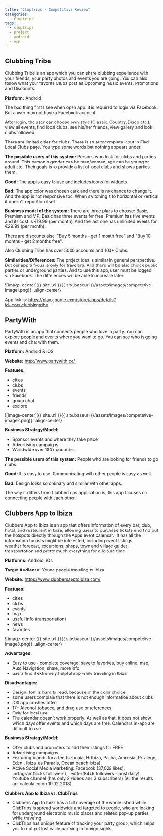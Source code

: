 ```yaml
---
title: "Cluptrips - Competitive Review"
categories:
  - Cluptrips
tags:
  - cluptrips
  - project
  - android
  - app
---
```


## Clubbing Tribe 
Clubbing Tribe is an app which you can share clubbing experience with your friends, your party photos and events you are going. You can also follow what your favorite Clubs post as Upcoming music events, Promotions and Discounts.

**Platform:** Android

The bad thing first I see when open app: it is required to login via Facebook. But a user may not have a Facebook account.

After login, the user can choose own style (Classic, Country, Disco etc.), view all events, find local clubs, see his/her friends, view gallery and look clubs followed.

There are limited cities for clubs. There is an autocomplete input in Find Local Clubs page. You type some words but nothing appears under.

**The possible users of this system:** Persons who look for clubs and parties around. This person's gender can be man/woman, age can be young or adult etc. Their goals is to provide a list of local clubs and shows parties them.

**Good:** The app is easy to use and includes icons for widgets.

**Bad:** The app color was chosen dark and there is no chance to change it. And the app is not responsive too. When switching it to horizontal or vertical it doesn't reposition itself.

**Business model of the system:** There are three plans to choose: Basic, Premium and VIP. Basic has three events for free. Premium has five events and its cost is €19.99 (per month). And the last one has unlimited events for €29.99 (per month).

There are discounts also: "Buy 5 months - get 1 month free" and "Buy 10 months - get 2 months free".

Also Clubbing Tribe has over 5000 accounts and 100+ Clubs.

**Similarities/Differences:** The project idea is similar in general perspective. But our app's focus is only for travelers. And there will be also choice public parties or underground parties. And to use this app, user must be logged via Facebook. The differences will be able to increase later.

![image-center]({{ site.url }}{{ site.baseurl }}/assets/images/competetive-image1.png){: .align-center}

App link is: https://play.google.com/store/apps/details?id=com.clubbingtribe


## PartyWith

PartyWith is an app that connects people who love to party. You can explore people and events where you want to go. You can see who is going events and chat with them.

**Platform:** Android & iOS

**Website:** http://www.partywith.co/ 

**Features:**

* cities
* clubs
* events
* friends
* group chat
* explore

![image-center]({{ site.url }}{{ site.baseurl }}/assets/images/competetive-image2.png){: .align-center}

**Business Strategy/Model:**

* Sponsor events and where they take place
* Advertising campaigns
* Worldwide over 150+ countries




**The possible users of this system:** People who are looking for friends to go clubs.

**Good:** It is easy to use. Communicating with other people is easy as well.

**Bad:** Design looks so ordinary and similar with other apps.

The way it differs from ClubberTrips application is, this app focuses on connecting people with each other.

## Clubbers App to Ibiza

Clubbers App to Ibiza is an app that offers information of every bar, club, hotel, and restaurant in Ibiza, allowing users to purchase tickets and find out the hotspots directly through the Apps event calendar.  It has all the information tourists might be interested, including event listings, weather forecast, excursions, shops, town and village guides, transportation and pretty much everything for a leisure time.

**Platforms:** Android, iOs

**Target Audience:** Young people traveling to Ibiza

**Website:** https://www.clubbersapptoibiza.com/


**Features:**

* cities
* clubs
* events
* map
* useful info (transportation)
* news
* favorites

![image-center]({{ site.url }}{{ site.baseurl }}/assets/images/competetive-image3.png){: .align-center}

**Advantages:**

* Easy to use - complete coverage: save to favorites, buy online, map, Auto Navigation, share, more info
* users find it extremely helpful app while traveling in Ibiza

**Disadvantages:** 

* Design: font is hard to read, because of the color choice
* some users complain that there is not enough information about clubs
* iOS app crashes often
* 17+ Alcohol, tobacco, and drug use or references
* Only for local use
* The calendar doesn't work properly. As well as that, it does not show which days offer events and which days are free. Calendars in-app are difficult to use

**Business Strategy/Model:**

* Offer clubs and promoters to add their listings for FREE
* Advertising campaigns
* Featuring brands for a fee (Ushuaia, Hi Ibiza, Pacha, Amnesia, Privilege, Eden . Ibiza, es Paradis, Ocean beach Ibiza).
* Active Social Media Marketing: Facebook (37,029 likes), Instagram(25.5k followers), Twitter(8446 followers - post daily), Youtube channel (has only 2 videos and 3 subscribers) (All the results are calculated on 10.02.2018)

**Clubbers App to Ibiza vs. ClubTrips**

* Clubbers App to Ibiza has a full coverage of the whole island while ClubTrips is spread worldwide and targeted to people, who are looking for underground electronic music places and related pop-up parties while traveling.
* ClubTrips has unique feature of tracking your party group, which helps you to not get lost while partying in foreign sights
